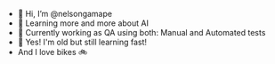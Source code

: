 - 👋 Hi, I’m @nelsongamape
- 👀 Learning more and more about AI
- 🌱 Currently working as QA using both: Manual and Automated tests
- 👴 Yes! I'm old but still learning fast!
- And I love bikes 🚲

<!---
nelsongamape/nelsongamape is a ✨ special ✨ repository because its `README.md` (this file) appears on your GitHub profile.
You can click the Preview link to take a look at your changes.
--->
